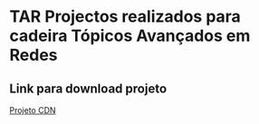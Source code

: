 # TAR Projectos realizados para cadeira Tópicos Avançados em Redes 

## Link para download projeto 

[Projeto CDN](https://uporto-my.sharepoint.com/:u:/g/personal/up202109728_up_pt/EU8no_754ExBvQsOhfyev-4B7QpqHIHdszqpDUG0jqJZ-w?e=TmtqIl)